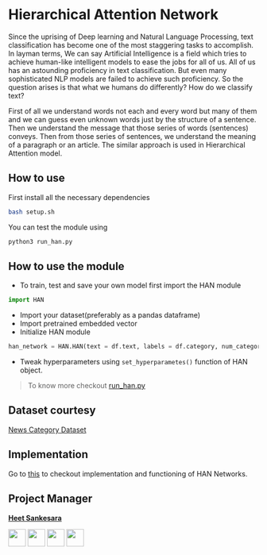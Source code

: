 # Hierarchical Attention Network

Since the uprising of Deep learning and Natural Language Processing, text classification has become one of the most staggering tasks to accomplish. In layman terms, We can say Artificial Intelligence is a field which tries to achieve human-like intelligent models to ease the jobs for all of us. All of us has an astounding proficiency in text classification. But even many sophisticated NLP models are failed to achieve such proficiency. So the question arises is that what we humans do differently? How do we classify text?

First of all we understand words not each and every word but many of them and we can guess even unknown words just by the structure of a sentence. Then we understand the message that those series of words (sentences) conveys. Then from those series of sentences, we understand the meaning of a paragraph or an article. The similar approach is used in Hierarchical Attention model.

## How to use

First install all the necessary dependencies
```bash
bash setup.sh
```

You can test the module using
```bash
python3 run_han.py
``` 
## How to use the module

* To train, test and save your own model first import the HAN module

```python
import HAN
```

* Import your dataset(preferably as a pandas dataframe)
* Import pretrained embedded vector
* Initialize HAN module

```python
han_network = HAN.HAN(text = df.text, labels = df.category, num_categories = total_categories, pretrained_embedded_vector_path = embedded_vector_path, max_features = max_num_of_features, max_senten_len = max_sentence_len, max_senten_num = max_sentence_num , embedding_size = size_of_embedded_vectors)
```
* Tweak hyperparameters using ```set_hyperparametes()``` function of HAN object.
> To know more checkout [run_han.py](run_han.py)

## Dataset courtesy
[News Category Dataset](https://www.kaggle.com/rmisra/news-category-dataset)

## Implementation
Go to [this](https://www.kaggle.com/hsankesara/news-classification-using-han) to checkout implementation and functioning of HAN Networks.

## Project Manager

**[Heet Sankesara](https://github.com/Hsankesara)**

[<img src="http://i.imgur.com/0o48UoR.png" width="35" padding="10" margin="10">](https://github.com/Hsankesara/)   [<img src="https://i.imgur.com/0IdggSZ.png" width="35" padding="10" margin="10">](https://www.linkedin.com/in/heet-sankesara-72383a152/)    [<img src="http://i.imgur.com/tXSoThF.png" width="35" padding="10" margin="10">](https://twitter.com/heetsankesara3)   [<img src="https://loading.io/s/icon/vzeour.svg" width="35" padding="10" margin="10">](https://www.kaggle.com/hsankesara)